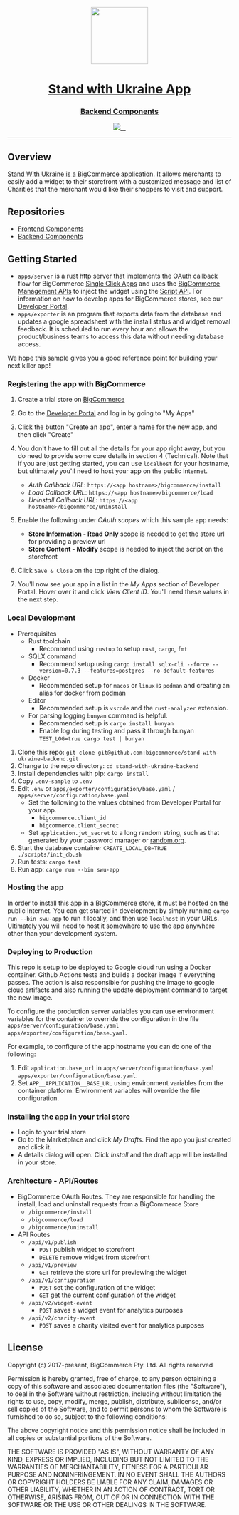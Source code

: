 <p align="center">
  <a href="https://www.bigcommerce.com/apps/stand-with-ukraine/">
    <picture aria-label="Stand with Ukraine App logo">
      <img src="https://s3.amazonaws.com/integrated-apps/nbxgitdu/mvcrlqjk.png" height="128">
    </picture>
    <h1 align="center">Stand with Ukraine App</h1>
    <h3 align="center">Backend Components</h3>
  </a>
</p>

<p align="center">
  <a aria-label="Coverage" href="https://coveralls.io/github/bigcommerce/stand-with-ukraine-backend?branch=main">
    <img src="https://img.shields.io/coveralls/github/bigcommerce/stand-with-ukraine-backend/main?style=for-the-badge&labelColor=005BBB">
  </a>
  <a aria-label="Build Status for Server" href="https://github.com/bigcommerce/stand-with-ukraine-backend/actions/workflows/server.yaml">
    <img alt="" src="https://img.shields.io/github/actions/workflow/status/bigcommerce/stand-with-ukraine-backend/server.yaml?branch=main&label=build%3Aserver&style=for-the-badge&labelColor=005BBB&logo=Rust">
  </a>
  <a aria-label="Build Status for Exporter" href="https://github.com/bigcommerce/stand-with-ukraine-backend/actions/workflows/exporter.yaml">
    <img alt="" src="https://img.shields.io/github/actions/workflow/status/bigcommerce/stand-with-ukraine-backend/exporter.yaml?branch=main&label=build%3Aexporter&style=for-the-badge&labelColor=005BBB&logo=Rust">
  </a>
  <a aria-label="License" href="https://github.com/bigcommerce/stand-with-ukraine-backend/blob/main/LICENSE.md">
    <img alt="" src="https://img.shields.io/github/license/bigcommerce/stand-with-ukraine-backend?style=for-the-badge&labelColor=005BBB">
  </a>
  <hr/>
</p>

## Overview

[Stand With Ukraine is a BigCommerce application][app_store_link]. It allows merchants to easily add a widget to their storefront with a customized message and list of Charities that the merchant would like their shoppers to visit and support.

## Repositories

- [Frontend Components][frontend_repo]
- [Backend Components][backend_repo]

## Getting Started

- `apps/server` is a rust http server that implements the OAuth callback flow for BigCommerce [Single Click Apps][single_click_apps] and uses the [BigCommerce Management APIs][bigcommerce_api_docs] to inject the widget using the [Script API][script_api]. For information on how to develop apps for BigCommerce stores, see our [Developer Portal][dev_portal].
- `apps/exporter` is an program that exports data from the database and updates a google spreadsheet with the install status and widget removal feedback. It is scheduled to run every hour and allows the product/business teams to access this data without needing database access.

We hope this sample gives you a good reference point for building your next killer app!

### Registering the app with BigCommerce

1. Create a trial store on [BigCommerce][bigcommerce]
2. Go to the [Developer Portal][dev_portal] and log in by going to "My Apps"
3. Click the button "Create an app", enter a name for the new app, and then click "Create"
4. You don't have to fill out all the details for your app right away, but you do need
   to provide some core details in section 4 (Technical). Note that if you are just getting started, you can use `localhost` for your hostname, but ultimately you'll need to host your app on the public Internet.

   - _Auth Callback URL_: `https://<app hostname>/bigcommerce/install`
   - _Load Callback URL_: `https://<app hostname>/bigcommerce/load`
   - _Uninstall Callback URL_: `https://<app hostname>/bigcommerce/uninstall`

5. Enable the following under _OAuth scopes_ which this sample app needs:
   - **Store Information - Read Only** scope is needed to get the store url for providing a preview url
   - **Store Content - Modify** scope is needed to inject the script on the storefront
6. Click `Save & Close` on the top right of the dialog.
7. You'll now see your app in a list in the _My Apps_ section of Developer Portal. Hover over it and click _View Client ID_. You'll need these values in the next step.

### Local Development

- Prerequisites
  - Rust toolchain
    - Recommend using `rustup` to setup `rust`, `cargo`, `fmt`
  - SQLX command
    - Recommend setup using `cargo install sqlx-cli --force --version=0.7.3 --features=postgres --no-default-features`
  - Docker
    - Recommended setup for `macos` or `linux` is `podman` and creating an alias for docker from podman
  - Editor
    - Recommended setup is `vscode` and the `rust-analyzer` extension.
  - For parsing logging `bunyan` command is helpful.
    - Recommended setup is `cargo install bunyan`
    - Enable log during testing and pass it through bunyan `TEST_LOG=true cargo test | bunyan`

1. Clone this repo: `git clone git@github.com:bigcommerce/stand-with-ukraine-backend.git`
2. Change to the repo directory: `cd stand-with-ukraine-backend`
3. Install dependencies with pip: `cargo install`
4. Copy `.env-sample` to `.env`
5. Edit `.env` or `apps/exporter/configuration/base.yaml` / `apps/server/configuration/base.yaml`
   - Set the following to the values obtained from Developer Portal for your app.
     - `bigcommerce.client_id`
     - `bigcommerce.client_secret`
   - Set `application.jwt_secret` to a long random string, such as that generated by your password manager or [random.org](https://random.org).
6. Start the database container `CREATE_LOCAL_DB=TRUE ./scripts/init_db.sh`
7. Run tests: `cargo test`
8. Run app: `cargo run --bin swu-app`

### Hosting the app

In order to install this app in a BigCommerce store, it must be hosted on the public Internet. You can get started in development by simply running `cargo run --bin swu-app` to run it locally, and then use `localhost` in your URLs. Ultimately you will need to host it somewhere to use the app anywhere other than your development system.

### Deploying to Production

This repo is setup to be deployed to Google cloud run using a Docker container. Github Actions tests and builds a docker image if everything passes. The action is also responsible for pushing the image to google cloud artifacts and also running the update deployment command to target the new image.

To configure the production server variables you can use environment variables for the container to override the configuration in the file `apps/server/configuration/base.yaml`
`apps/exporter/configuration/base.yaml`.

For example, to configure of the app hostname you can do one of the following:

1. Edit `application.base_url` in `apps/server/configuration/base.yaml`
   `apps/exporter/configuration/base.yaml`.
2. Set `APP__APPLICATION__BASE_URL` using environment variables from the container platform. Environment variables will override the file configuration.

### Installing the app in your trial store

- Login to your trial store
- Go to the Marketplace and click _My Drafts_. Find the app you just created and click it.
- A details dialog will open. Click _Install_ and the draft app will be installed in your store.

### Architecture - API/Routes

- BigCommerce OAuth Routes. They are responsible for handling the install, load and uninstall requests from a BigCommerce Store
  - `/bigcommerce/install`
  - `/bigcommerce/load`
  - `/bigcommerce/uninstall`
- API Routes
  - `/api/v1/publish`
    - `POST` publish widget to storefront
    - `DELETE` remove widget from storefront
  - `/api/v1/preview`
    - `GET` retrieve the store url for previewing the widget
  - `/api/v1/configuration`
    - `POST` set the configuration of the widget
    - `GET` get the current configuration of the widget
  - `/api/v2/widget-event`
    - `POST` saves a widget event for analytics purposes
  - `/api/v2/charity-event`
    - `POST` saves a charity visited event for analytics purposes

## License

Copyright (c) 2017-present, BigCommerce Pty. Ltd. All rights reserved

Permission is hereby granted, free of charge, to any person obtaining a copy of this software and associated
documentation files (the "Software"), to deal in the Software without restriction, including without limitation the
rights to use, copy, modify, merge, publish, distribute, sublicense, and/or sell copies of the Software, and to permit
persons to whom the Software is furnished to do so, subject to the following conditions:

The above copyright notice and this permission notice shall be included in all copies or substantial portions of the
Software.

THE SOFTWARE IS PROVIDED "AS IS", WITHOUT WARRANTY OF ANY KIND, EXPRESS OR IMPLIED, INCLUDING BUT NOT LIMITED TO THE
WARRANTIES OF MERCHANTABILITY, FITNESS FOR A PARTICULAR PURPOSE AND NONINFRINGEMENT. IN NO EVENT SHALL THE AUTHORS OR
COPYRIGHT HOLDERS BE LIABLE FOR ANY CLAIM, DAMAGES OR OTHER LIABILITY, WHETHER IN AN ACTION OF CONTRACT, TORT OR
OTHERWISE, ARISING FROM, OUT OF OR IN CONNECTION WITH THE SOFTWARE OR THE USE OR OTHER DEALINGS IN THE SOFTWARE.

[app_store_link]: https://www.bigcommerce.com/apps/stand-with-ukraine/ "BigCommerce App Store - Stand with Ukraine"
[bigcommerce]: https://www.bigcommerce.com/
[single_click_apps]: https://developer.bigcommerce.com/api/#building-oauth-apps
[bigcommerce_api_docs]: https://developer.bigcommerce.com/docs
[dev_portal]: https://developer.bigcommerce.com
[script_api]: https://developer.bigcommerce.com/docs/ZG9jOjIyMDYyMg-scripts-api
[server_action]: https://github.com/bigcommerce/stand-with-ukraine-backend/actions/workflows/server.yaml
[server_action_badge]: https://github.com/bigcommerce/stand-with-ukraine-backend/actions/workflows/server.yaml/badge.svg
[exporter_action]: https://github.com/bigcommerce/stand-with-ukraine-backend/actions/workflows/exporter.yaml
[exporter_action_badge]: https://github.com/bigcommerce/stand-with-ukraine-backend/actions/workflows/exporter.yaml/badge.svg
[coverage_badge]: https://coveralls.io/repos/github/bigcommerce/stand-with-ukraine-backend/badge.svg?branch=main
[coverage]: https://coveralls.io/github/bigcommerce/stand-with-ukraine-backend?branch=main
[frontend_repo]: https://github.com/bigcommerce/stand-with-ukraine-frontend
[backend_repo]: https://github.com/bigcommerce/stand-with-ukraine-backend
